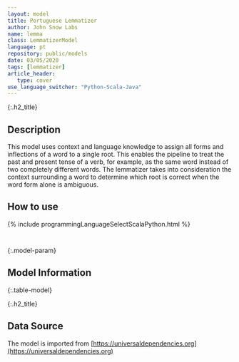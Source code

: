 ```yaml
---
layout: model
title: Portuguese Lemmatizer
author: John Snow Labs
name: lemma
class: LemmatizerModel
language: pt
repository: public/models
date: 03/05/2020
tags: [lemmatizer]
article_header:
   type: cover
use_language_switcher: "Python-Scala-Java"
---
```


{:.h2_title}
## Description 
This model uses context and language knowledge to assign all forms and inflections of a word to a single root. This enables the pipeline to treat the past and present tense of a verb, for example, as the same word instead of two completely different words. The lemmatizer takes into consideration the context surrounding a word to determine which root is correct when the word form alone is ambiguous.





## How to use 
<div class="tabs-box" markdown="1">

{% include programmingLanguageSelectScalaPython.html %}

```python

```

```scala

```
</div>



{:.model-param}
## Model Information
{:.table-model}





{:.h2_title}
## Data Source
The model is imported from [https://universaldependencies.org](https://universaldependencies.org)

